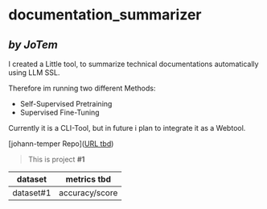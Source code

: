 # documentation_summarizer

## *by JoTem*

I created a Little tool, to summarize technical documentations automatically using LLM SSL.

Therefore im running two different Methods:

- Self-Supervised Pretraining
- Supervised Fine-Tuning

Currently it is a CLI-Tool, but in future i plan to integrate it as a Webtool.

[johann-temper Repo]([URL tbd](https://github.com/johann-temper/documentation_summarizer))


> This is project **#1**

| dataset   | metrics tbd    |
| --------- | -------------- |
| dataset#1 | accuracy/score |
